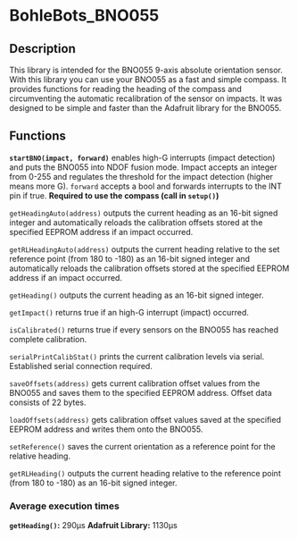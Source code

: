 # BohleBots_BNO055

## Description
This library is intended for the BNO055 9-axis absolute orientation sensor. With this library you can use your BNO055 as a fast and simple compass. It provides functions for reading the heading of the compass and circumventing the automatic recalibration of the sensor on impacts. It was designed to be simple and faster than the Adafruit library for the BNO055.

## Functions
**`startBNO(impact, forward)`** enables high-G interrupts (impact detection) and puts the BNO055 into NDOF fusion mode. Impact accepts an integer from 0-255 and regulates the threshold for the impact detection (higher means more G). `forward` accepts a bool and forwards interrupts to the INT pin if true. **Required to use the compass (call in `setup()`)**

`getHeadingAuto(address)` outputs the current heading as an 16-bit signed integer and automatically reloads the calibration offsets stored at the specified EEPROM address if an impact occurred.

`getRLHeadingAuto(address)` outputs the current heading relative to the set reference point (from 180 to -180) as an 16-bit signed integer and automatically reloads the calibration offsets stored at the specified EEPROM address if an impact occurred.

`getHeading()` outputs the current heading as an 16-bit signed integer.

`getImpact()` returns true if an high-G interrupt (impact) occurred.

`isCalibrated()` returns true if every sensors on the BNO055 has reached complete calibration.

`serialPrintCalibStat()` prints the current calibration levels via serial. Established serial connection required.

`saveOffsets(address)` gets current calibration offset values from the BNO055 and saves them to the specified EEPROM address. Offset data consists of 22 bytes.

`loadOffsets(address)` gets calibration offset values saved at the specified EEPROM address and writes them onto the BNO055.

`setReference()` saves the current orientation as a reference point for the relative heading.

`getRLHeading()` outputs the current heading relative to the reference point (from 180 to -180) as an 16-bit signed integer.

### Average execution times
**`getHeading()`:** 290µs **Adafruit Library:** 1130µs
